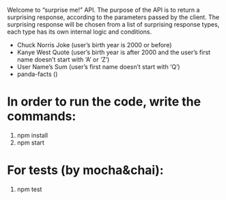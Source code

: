 Welcome to “surprise me!” API.
The purpose of the API is to return a surprising response, according to the parameters passed by the client.
The surprising response will be chosen from a list of surprising response types, each type has its own internal logic and conditions.
- Chuck Norris Joke (user’s birth year is 2000 or before)
- Kanye West Quote (user’s birth year is after 2000 and the user’s first name doesn’t start with ‘A’ or ‘Z’)
- User Name’s Sum (user’s first name doesn’t start with ‘Q’)
- panda-facts ()

# In order to run the code, write the commands:

1. npm install
2. npm start

# For tests (by mocha&chai):

1. npm test

